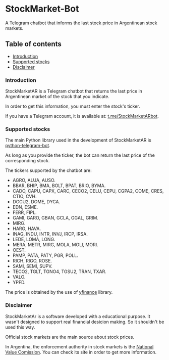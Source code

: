 # StockMarket-Bot

A Telegram chatbot that informs the last stock price in Argentinean stock markets.

## Table of contents

* [Introduction](#introduction)
* [Supported stocks](#supportedstocks)
* [Disclaimer](#disclaimer)

### Introduction

StockMarketAR is a Telegram chatbot that returns the last price in Argentinean market of the stock that you indicate. 

In order to get this information, you must enter the stock's ticker.

If you have a Telegram account, it is available at: [t.me/StockMarketARbot](https://telegram.me/StockMarketARbot).

### Supported stocks

The main Python library used in the development of StockMarketAR is [python-telegram-bot](https://python-telegram-bot.org/).

As long as you provide the ticker, the bot can return the last price of the corresponding stock.

The tickers supported by the chatbot are:

 - AGRO, ALUA, AUSO.
 - BBAR, BHIP, BMA, BOLT, BPAT, BRIO, BYMA.
 - CADO, CAPU, CAPX, CARC, CECO2, CELU, CEPU, CGPA2, COME, CRES, CTIO, CVH.
 - DGCU2, DOME, DYCA.
 - EDN, ESME.
 - FERR, FIPL.
 - GAMI, GARO, GBAN, GCLA, GGAL, GRIM.
 - MIRG.
 - HARG, HAVA.
 - INAG, INDU, INTR, INVJ, IRCP, IRSA.
 - LEDE, LOMA, LONG.
 - MERA, METR, MIRG, MOLA, MOLI, MORI.
 - OEST.
 - PAMP, PATA, PATY, PGR, POLL.
 - RICH, RIGO, ROSE.
 - SAMI, SEMI, SUPV.
 - TECO2, TGLT, TGNO4, TGSU2, TRAN, TXAR.
 - VALO.
 - YPFD.

The price is obtained by the use of [yfinance](https://pypi.org/project/yfinance/) library.

### Disclaimer

StockMarketAr is a software developed with a educational purpose. It wasn't designed to support real financial desicion making. So it shouldn't be used this way.

Official stock markets are the main source about stock prices.

In Argentina, the enforcement authority in stock markets is the [National Value Comission](https://www.cnv.gov.ar/sitioweb/). You can check its site in order to get more information.